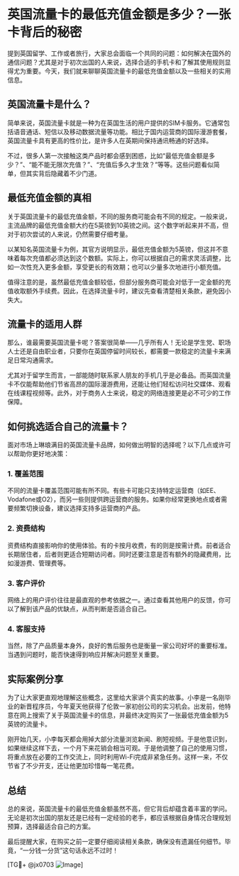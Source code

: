 # 英国流量卡的最低充值金额是多少？一张卡背后的秘密

提到英国留学、工作或者旅行，大家总会面临一个共同的问题：如何解决在国外的通信问题？尤其是对于初次出国的人来说，选择合适的手机卡和了解其使用规则显得尤为重要。今天，我们就来聊聊英国流量卡的最低充值金额以及一些相关的实用信息。

## 英国流量卡是什么？

简单来说，英国流量卡就是一种为在英国生活的用户提供的SIM卡服务。它通常包括语音通话、短信以及移动数据流量等功能。相比于国内运营商的国际漫游套餐，英国流量卡具有更高的性价比，是许多人在英期间保持通讯畅通的好选择。

不过，很多人第一次接触这类产品时都会感到困惑，比如“最低充值金额是多少？”、“能不能无限次充值？”、“充值后多久才生效？”等等。这些问题看似简单，但其实背后隐藏着不少门道。

## 最低充值金额的真相

关于英国流量卡的最低充值金额，不同的服务商可能会有不同的规定。一般来说，主流品牌的最低充值金额大约在5英镑到10英镑之间。这个数字听起来并不高，但对于初次尝试的人来说，仍然需要仔细考量。

以某知名英国流量卡为例，其官方说明显示，最低充值金额为5英镑，但这并不意味着每次充值都必须达到这个数额。实际上，你可以根据自己的需求灵活调整，比如一次性充入更多金额，享受更长的有效期；也可以少量多次地进行小额充值。

值得注意的是，虽然最低充值金额较低，但部分服务商可能会对低于一定金额的充值收取额外手续费。因此，在选择流量卡时，建议先查看清楚相关条款，避免因小失大。

## 流量卡的适用人群

那么，谁最需要英国流量卡呢？答案很简单——几乎所有人！无论是学生党、职场人士还是自由职业者，只要你在英国停留时间较长，都需要一款稳定的流量卡来满足日常沟通需求。

尤其对于留学生而言，一部能随时联系家人朋友的手机几乎是必备品。而英国流量卡不仅能帮助他们节省高昂的国际漫游费用，还能让他们轻松访问社交媒体、观看在线课程视频等。此外，对于商务人士来说，稳定的网络连接更是必不可少的工作保障。

## 如何挑选适合自己的流量卡？

面对市场上琳琅满目的英国流量卡品牌，如何做出明智的选择呢？以下几点或许可以帮助你更好地决策：

### 1. **覆盖范围**
   不同的流量卡覆盖范围可能有所不同。有些卡可能只支持特定运营商（如EE、Vodafone或O2），而另一些则提供跨运营商的服务。如果你经常更换地点或者需要频繁切换设备，建议选择支持多运营商的产品。

### 2. **资费结构**
   资费结构直接影响你的使用体验。有的卡按月收费，有的则是按需计费。前者适合长期居住者，后者则更适合短期访问者。同时还要注意是否有额外的隐藏费用，比如漫游费、管理费等。

### 3. **客户评价**
   网络上的用户评价往往是最直观的参考依据之一。通过查看其他用户的反馈，你可以了解到该产品的优缺点，从而判断是否适合自己。

### 4. **客服支持**
   当然，除了产品质量本身外，良好的售后服务也是衡量一家公司好坏的重要标准。当遇到问题时，能否快速得到响应并解决问题至关重要。

## 实际案例分享

为了让大家更直观地理解这些概念，这里给大家讲个真实的故事。小李是一名刚毕业的新晋程序员，今年夏天他获得了伦敦一家初创公司的实习机会。出发前，他特意在网上搜索了关于英国流量卡的信息，并最终决定购买了一张最低充值金额为5英镑的流量卡。

刚开始几天，小李每天都会用掉大部分流量浏览新闻、刷短视频。于是他意识到，如果继续这样下去，一个月下来花销会相当可观。于是他调整了自己的使用习惯，将重点放在必要的工作交流上，同时利用Wi-Fi完成非紧急任务。这样一来，不仅节省了不少开支，还让他更加珍惜每一笔花费。

## 总结

总的来说，英国流量卡的最低充值金额虽然不高，但它背后却蕴含着丰富的学问。无论是初次出国的朋友还是已经有一定经验的老手，都应该根据自身情况合理规划预算，选择最适合自己的方案。

最后提醒大家，在购买之前一定要仔细阅读相关条款，确保没有遗漏任何细节。毕竟，“一分钱一分货”这句话永远不过时！

[TG💪+ @jx0703 ![Image](https://github.com/user-attachments/assets/dbca1d08-cadb-493c-b0ec-ad6f7a83f270)]